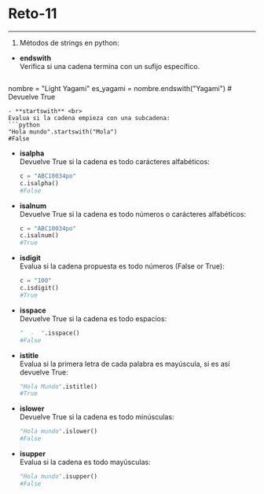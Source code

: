 # Reto-11
------------
1. Métodos de strings en python: 
- **endswith** <br>
 Verifica si una cadena termina con un sufijo específico.
   ```python
nombre = "Light Yagami"
es_yagami = nombre.endswith("Yagami")  # Devuelve True
   ```
- **startswith** <br>
  Evalua si la cadena empieza con una subcadena:
  ```python
  "Hola mundo".startswith("Mola")
  #False
   ``` 
- **isalpha** <br>
  Devuelve True si la cadena es todo carácteres alfabéticos:
  ```python
  c = "ABC10034po"
  c.isalpha()
  #False
   ``` 
- **isalnum** <br>
  Devuelve True si la cadena es todo números o carácteres alfabéticos:
  ```python
  c = "ABC10034po"
  c.isalnum()
  #True
   ```
- **isdigit** <br>
  Evalua si la cadena propuesta es todo números (False or True):
  ```python
  c = "100"
  c.isdigit()
  #True
   ```  
- **isspace** <br>
  Devuelve True si la cadena es todo espacios:
  ```python
  "  -  ".isspace()
  #False
   ```  
- **istitle** <br>
  Evalua si la primera letra de cada palabra es mayúscula, si es así devuelve True:
  ```python
  "Hola Mundo".istitle()
  #True
   ```  
- **islower** <br>
  Devuelve True si la cadena es todo minúsculas:
  ```python
  "Hola mundo".islower()
  #False
   ```  
- **isupper** <br>
  Evalua si la cadena es todo mayúsculas:
  ```python
  "Hola mundo".isupper()
  #False
   ```  
